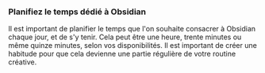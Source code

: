 ### Planifiez le temps dédié à Obsidian 
Il est important de planifier le temps que l'on souhaite consacrer à Obsidian chaque jour, et de s'y tenir. Cela peut être une heure, trente minutes ou même quinze minutes, selon vos disponibilités. Il est important de créer une habitude pour que cela devienne une partie régulière de votre routine créative.